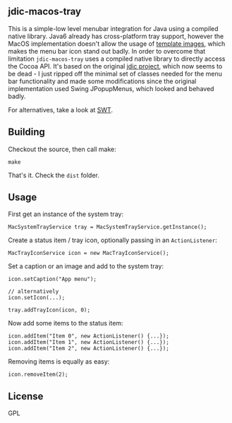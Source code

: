 ## jdic-macos-tray


This is a simple-low level menubar integration for Java using a compiled native library. Java6 already has cross-platform tray support, however the MacOS implementation doesn't allow the usage of [template images](http://www.proppe.org/blog/2007/12/01/nsimage-templates/), which makes the menu bar icon stand out badly. In order to overcome that limitation `jdic-macos-tray` uses a compiled native library to directly access the Cocoa API. It's based on the original [jdic project](http://java.net/projects/jdic/), which now seems to be dead - I just ripped off the minimal set of classes needed for the menu bar functionality and made some modifications since the original implementation used Swing JPopupMenus, which looked and behaved badly.

For alternatives, take a look at [SWT](http://www.eclipse.org/swt/).

## Building

Checkout the source, then call make:

    make

That's it. Check the `dist` folder.

## Usage

First get an instance of the system tray:

    MacSystemTrayService tray = MacSystemTrayService.getInstance();

Create a status item / tray icon, optionally passing in an `ActionListener`:

    MacTrayIconService icon = new MacTrayIconService();

Set a caption or an image and add to the system tray:

    icon.setCaption("App menu");

	// alternatively
	icon.setIcon(...);
    
	tray.addTrayIcon(icon, 0);

Now add some items to the status item:

	icon.addItem("Item 0", new ActionListener() {...});
	icon.addItem("Item 1", new ActionListener() {...});
	icon.addItem("Item 2", new ActionListener() {...});

Removing items is equally as easy:

	icon.removeItem(2);

## License

GPL
